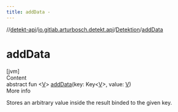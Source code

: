 ```yaml
---
title: addData -
---
```

//[detekt-api](../../index.md)/[io.gitlab.arturbosch.detekt.api](../index.md)/[Detektion](index.md)/[addData](add-data.md)



# addData  
[jvm]  
Content  
abstract fun <[V](add-data.md)> [addData](add-data.md)(key: Key<[V](add-data.md)>, value: [V](add-data.md))  
More info  


Stores an arbitrary value inside the result binded to the given key.

  



